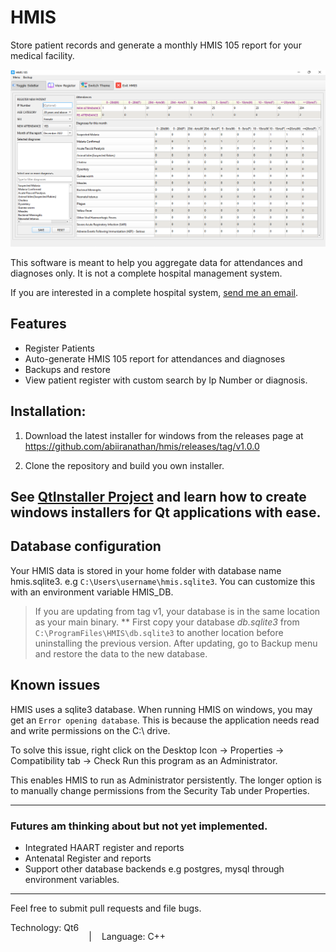 # HMIS

Store patient records and generate a monthly HMIS 105 report for your medical facility.

![HMIS Screenshot](./hmis.png)

This software is meant to help you aggregate data for attendances and diagnoses only. 
It is not a complete hospital management system.

If you are interested in a complete hospital system, [send me an email](mailto:nabiira2by2@gmail.com).

## Features
- Register Patients
- Auto-generate HMIS 105 report for attendances and diagnoses
- Backups and restore
- View patient register with custom search by Ip Number or diagnosis.


## Installation:
1. Download the latest installer for windows from the releases page at https://github.com/abiiranathan/hmis/releases/tag/v1.0.0
   
2. Clone the repository and build you own installer.
   
See [QtInstaller Project](https://github.com/abiiranathan/qtinstaller) and learn how to create windows installers for Qt applications with ease.
---

## Database configuration
Your HMIS data is stored in your home folder with database name hmis.sqlite3. e.g 
`C:\Users\username\hmis.sqlite3`. 
You can customize this with an environment variable HMIS_DB.

> If you are updating from tag v1, your database is in the same location as your main binary.
> ** First copy your database *db.sqlite3* from `C:\ProgramFiles\HMIS\db.sqlite3` to another location before uninstalling the previous version.
> After updating, go to Backup menu and restore the data to the new database.

## Known issues

HMIS uses a sqlite3 database. When running HMIS on windows, you may get an `Error opening database`. This is because the application needs read and write permissions on the C:\ drive.

To solve this issue, right click on the Desktop Icon -> Properties -> Compatibility tab -> Check Run this program as an Administrator.

 This enables HMIS to run as Administrator persistently. The longer option is to manually change permissions from the Security Tab under Properties.


---
### Futures am thinking about but not yet implemented.
* Integrated HAART register and reports
* Antenatal Register and reports
* Support other database backends e.g postgres, mysql through environment variables.

---
Feel free to submit pull requests and file bugs.

<center style="display: flex; gap: 1rem;">
Technology: Qt6

|

Language: C++

</center>

